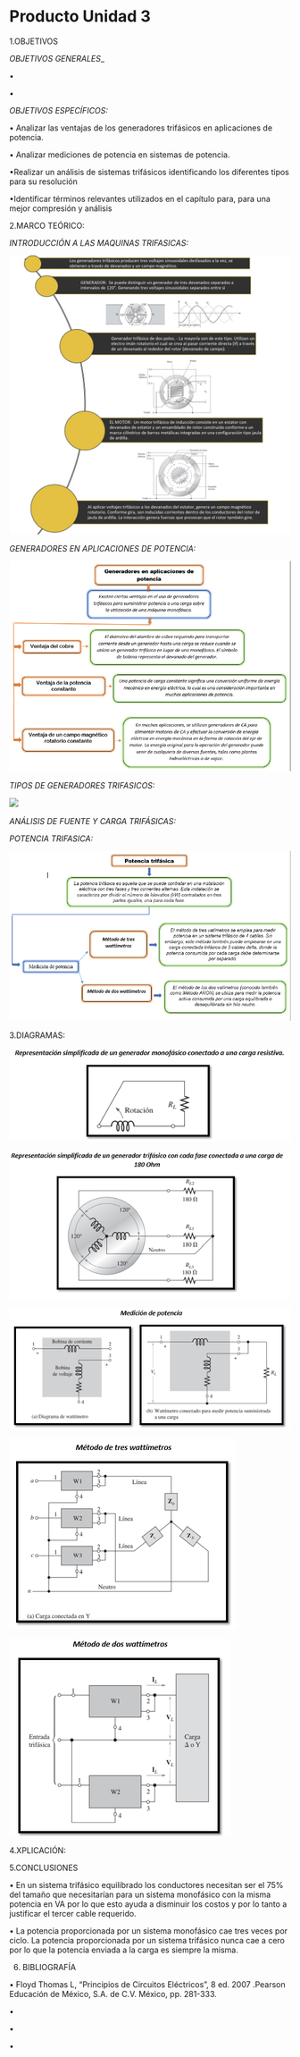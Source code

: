 # Producto Unidad 3
1.OBJETIVOS

_OBJETIVOS GENERALES__

• 

• 

_OBJETIVOS ESPECÍFICOS:_

•	Analizar las ventajas de los generadores trifásicos en aplicaciones de potencia.

•	Analizar mediciones de potencia en sistemas de potencia.

•Realizar un análisis de sistemas trifásicos identificando los diferentes tipos para su resolución

•Identificar términos relevantes utilizados en el capítulo para, para una mejor compresión y análisis



 

2.MARCO TEÓRICO:

 _INTRODUCCIÓN A LAS MAQUINAS TRIFASICAS:_
 
 ![](img/marco1.jpg)

_GENERADORES EN APLICACIONES DE POTENCIA:_

![](https://github.com/andressanttos/Producto-Unidad-3/blob/main/img/marco%20teorico%202.png)

_TIPOS DE GENERADORES TRIFASICOS:_

 ![](img/marco3.jpg)
 
 _ANÁLISIS DE FUENTE Y CARGA TRIFÁSICAS:_

_POTENCIA TRIFASICA:_

![](https://github.com/andressanttos/Producto-Unidad-3/blob/main/img/marco%20teorico%205.png)


3.DIAGRAMAS:



![](https://github.com/andressanttos/Producto-Unidad-3/blob/main/img/diagrama2.png)

![](https://github.com/andressanttos/Producto-Unidad-3/blob/main/img/diagrama2.1.png)



![](https://github.com/andressanttos/Producto-Unidad-3/blob/main/img/diagrama5.png)

![](https://github.com/andressanttos/Producto-Unidad-3/blob/main/img/diagrama5.1.png)

![](https://github.com/andressanttos/Producto-Unidad-3/blob/main/img/diagrama5.2.png)


4.XPLICACIÓN:


5.CONCLUSIONES

•	En un sistema trifásico equilibrado los conductores necesitan ser el 75% del tamaño   que necesitarían para un sistema monofásico con la misma potencia en VA por lo que   esto ayuda a disminuir los costos y por lo tanto a justificar el tercer cable requerido. 

•	La potencia proporcionada por un sistema monofásico cae tres veces por ciclo. La potencia proporcionada por un sistema trifásico nunca cae a cero por lo    que la potencia enviada a la carga es siempre la misma.



6. BIBLIOGRAFÍA

•	Floyd Thomas L, “Principios de Circuitos Eléctricos”, 8 ed. 2007 .Pearson Educación de México, S.A. de C.V. México, pp. 281-333.

• 

• 

• 
